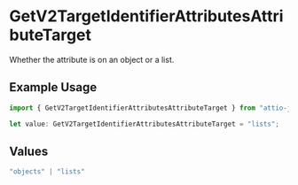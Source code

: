 # GetV2TargetIdentifierAttributesAttributeTarget

Whether the attribute is on an object or a list.

## Example Usage

```typescript
import { GetV2TargetIdentifierAttributesAttributeTarget } from "attio-js/models/operations/getv2targetidentifierattributesattribute.js";

let value: GetV2TargetIdentifierAttributesAttributeTarget = "lists";
```

## Values

```typescript
"objects" | "lists"
```